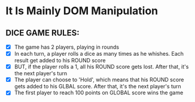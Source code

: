 # It Is Mainly DOM Manipulation 

## DICE GAME RULES:
- [x] The game has 2 players, playing in rounds
- [x] In each turn, a player rolls a dice as many times as he whishes. Each result get added to his ROUND score
- [x] BUT, if the player rolls a 1, all his ROUND score gets lost. After that, it's the next player's turn
- [x] The player can choose to 'Hold', which means that his ROUND score gets added to his GLBAL score. After that, it's the next player's turn
- [x] The first player to reach 100 points on GLOBAL score wins the game
